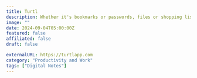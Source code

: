 ```yaml
---
title: Turtl
description: Whether it's bookmarks or passwords, files or shopping lists...Turtl organizes it all and makes it easy to find later.
image: ""
date: 2024-09-04T05:00:00Z
featured: false
affiliated: false
draft: false

externalURL: https://turtlapp.com
category: "Productivity and Work"
tags: ["Digital Notes"]
---
```

